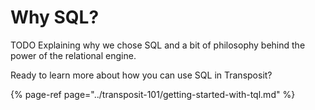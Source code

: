 # Why SQL?

TODO Explaining why we chose SQL and a bit of philosophy behind the power of the relational engine.

Ready to learn more about how you can use SQL in Transposit?

{% page-ref page="../transposit-101/getting-started-with-tql.md" %}

